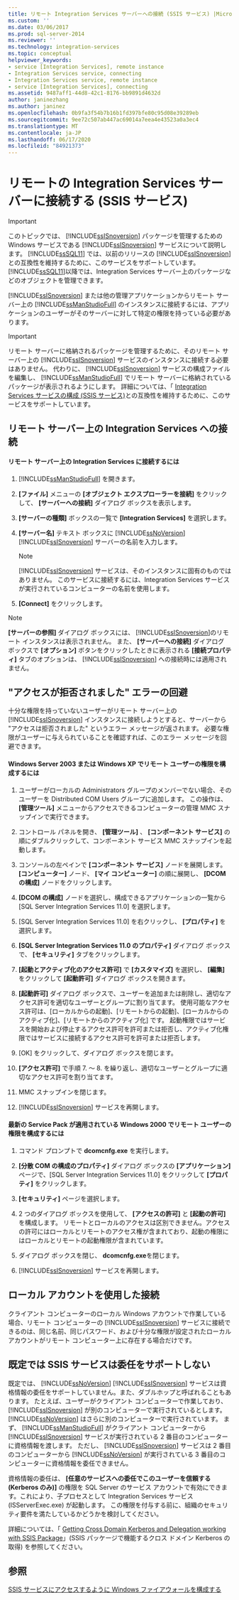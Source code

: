 ```yaml
---
title: リモート Integration Services サーバーへの接続 (SSIS サービス) |Microsoft Docs
ms.custom: ''
ms.date: 03/06/2017
ms.prod: sql-server-2014
ms.reviewer: ''
ms.technology: integration-services
ms.topic: conceptual
helpviewer_keywords:
- service [Integration Services], remote instance
- Integration Services service, connecting
- Integration Services service, remote instance
- service [Integration Services], connecting
ms.assetid: 9487aff1-44d8-42c1-8176-bb9891d4632d
author: janinezhang
ms.author: janinez
ms.openlocfilehash: 0b9fa3f54b7b16b1fd397bfe80c95d08e39289eb
ms.sourcegitcommit: 9ee72c507ab447ac69014a7eea4e43523a0a3ec4
ms.translationtype: MT
ms.contentlocale: ja-JP
ms.lasthandoff: 06/17/2020
ms.locfileid: "84921373"
---
```

# <a name="connect-to-a-remote-integration-services-server-ssis-service"></a>リモートの Integration Services サーバーに接続する (SSIS サービス)
    
> [!IMPORTANT] 
> このトピックでは、 [!INCLUDE[ssISnoversion](../includes/ssisnoversion-md.md)] パッケージを管理するための Windows サービスである [!INCLUDE[ssISnoversion](../includes/ssisnoversion-md.md)] サービスについて説明します。 [!INCLUDE[ssSQL11](../includes/sssql11-md.md)] では、以前のリリースの [!INCLUDE[ssISnoversion](../includes/ssisnoversion-md.md)]との互換性を維持するために、このサービスをサポートしています。 [!INCLUDE[ssSQL11](../includes/sssql11-md.md)]以降では、Integration Services サーバー上のパッケージなどのオブジェクトを管理できます。  
  
 [!INCLUDE[ssISnoversion](../includes/ssisnoversion-md.md)] または他の管理アプリケーションからリモート サーバー上の [!INCLUDE[ssManStudioFull](../includes/ssmanstudiofull-md.md)] のインスタンスに接続するには、アプリケーションのユーザーがそのサーバーに対して特定の権限を持っている必要があります。  
  
> [!IMPORTANT] 
> リモート サーバーに格納されるパッケージを管理するために、そのリモート サーバー上の [!INCLUDE[ssISnoversion](../includes/ssisnoversion-md.md)] サービスのインスタンスに接続する必要はありません。 代わりに、 [!INCLUDE[ssISnoversion](../includes/ssisnoversion-md.md)] サービスの構成ファイルを編集し、 [!INCLUDE[ssManStudioFull](../includes/ssmanstudiofull-md.md)] でリモート サーバーに格納されているパッケージが表示されるようにします。 詳細については、「 [Integration Services サービスの構成 (SSIS サービス)](service/integration-services-service-ssis-service.md)との互換性を維持するために、このサービスをサポートしています。  
  
## <a name="connecting-to-integration-services-on-a-remote-server"></a>リモート サーバー上の Integration Services への接続  
  
#### <a name="to-connect-to-integration-services-on-a-remote-server"></a>リモート サーバー上の Integration Services に接続するには  
  
1.  [!INCLUDE[ssManStudioFull](../includes/ssmanstudiofull-md.md)] を開きます。  
  
2.  **[ファイル]** メニューの **[オブジェクト エクスプローラーを接続]** をクリックして、 **[サーバーへの接続]** ダイアログ ボックスを表示します。  
  
3.  **[サーバーの種類]** ボックスの一覧で **[Integration Services]** を選択します。  
  
4.  **[サーバー名]** テキスト ボックスに [!INCLUDE[ssNoVersion](../includes/ssnoversion-md.md)] [!INCLUDE[ssISnoversion](../includes/ssisnoversion-md.md)] サーバーの名前を入力します。  
  
    > [!NOTE]  
    >  [!INCLUDE[ssISnoversion](../includes/ssisnoversion-md.md)] サービスは、そのインスタンスに固有のものではありません。 このサービスに接続するには、Integration Services サービスが実行されているコンピューターの名前を使用します。  
  
5.  **[Connect]** をクリックします。  
  
> [!NOTE]  
>  **[サーバーの参照]** ダイアログ ボックスには、 [!INCLUDE[ssISnoversion](../includes/ssisnoversion-md.md)]のリモート インスタンスは表示されません。 また、 **[サーバーへの接続]** ダイアログ ボックスで **[オプション]** ボタンをクリックしたときに表示される **[接続プロパティ]** タブのオプションは、 [!INCLUDE[ssISnoversion](../includes/ssisnoversion-md.md)] への接続時には適用されません。  
  
## <a name="eliminating-the-access-is-denied-error"></a>"アクセスが拒否されました" エラーの回避  
 十分な権限を持っていないユーザーがリモート サーバー上の [!INCLUDE[ssISnoversion](../includes/ssisnoversion-md.md)] インスタンスに接続しようとすると、サーバーから "アクセスは拒否されました" というエラー メッセージが返されます。 必要な権限がユーザーに与えられていることを確認すれば、このエラー メッセージを回避できます。  
  
#### <a name="to-configure-rights-for-remote-users-on-windows-server-2003-or-windows-xp"></a>Windows Server 2003 または Windows XP でリモート ユーザーの権限を構成するには  
  
1.  ユーザーがローカルの Administrators グループのメンバーでない場合、そのユーザーを Distributed COM Users グループに追加します。 この操作は、 **[管理ツール]** メニューからアクセスできるコンピューターの管理 MMC スナップインで実行できます。  
  
2.  コントロール パネルを開き、 **[管理ツール]** 、 **[コンポーネント サービス]** の順にダブルクリックして、コンポーネント サービス MMC スナップインを起動します。  
  
3.  コンソールの左ペインで **[コンポーネント サービス]** ノードを展開します。 **[コンピューター]** ノード、 **[マイ コンピューター]** の順に展開し、 **[DCOM の構成]** ノードをクリックします。  
  
4.  **[DCOM の構成]** ノードを選択し、構成できるアプリケーションの一覧から [SQL Server Integration Services 11.0] を選択します。  
  
5.  [SQL Server Integration Services 11.0] を右クリックし、 **[プロパティ]** を選択します。  
  
6.  **[SQL Server Integration Services 11.0 のプロパティ]** ダイアログ ボックスで、 **[セキュリティ]** タブをクリックします。  
  
7.  **[起動とアクティブ化のアクセス許可]** で **[カスタマイズ]** を選択し、 **[編集]** をクリックして **[起動許可]** ダイアログ ボックスを開きます。  
  
8.  **[起動許可]** ダイアログ ボックスで、ユーザーを追加または削除し、適切なアクセス許可を適切なユーザーとグループに割り当てます。 使用可能なアクセス許可は、[ローカルからの起動]、[リモートからの起動]、[ローカルからのアクティブ化]、[リモートからのアクティブ化] です。 起動権限ではサービスを開始および停止するアクセス許可を許可または拒否し、アクティブ化権限ではサービスに接続するアクセス許可を許可または拒否します。  
  
9. [OK] をクリックして、ダイアログ ボックスを閉じます。  
  
10. **[アクセス許可]** で手順 7. ～ 8. を繰り返し、適切なユーザーとグループに適切なアクセス許可を割り当てます。  
  
11. MMC スナップインを閉じます。  
  
12. [!INCLUDE[ssISnoversion](../includes/ssisnoversion-md.md)] サービスを再開します。  
  
#### <a name="to-configure-rights-for-remote-users-on-windows-2000-with-the-latest-service-packs"></a>最新の Service Pack が適用されている Windows 2000 でリモート ユーザーの権限を構成するには  
  
1.  コマンド プロンプトで **dcomcnfg.exe** を実行します。  
  
2.  **[分散 COM の構成のプロパティ]** ダイアログ ボックスの **[アプリケーション]** ページで、[SQL Server Integration Services 11.0] をクリックして **[プロパティ]** をクリックします。  
  
3.  **[セキュリティ]** ページを選択します。  
  
4.  2 つのダイアログ ボックスを使用して、 **[アクセスの許可]** と **[起動の許可]** を構成します。 リモートとローカルのアクセスは区別できません。アクセスの許可にはローカルとリモートのアクセス権が含まれており、起動の権限にはローカルとリモートの起動権限が含まれています。  
  
5.  ダイアログ ボックスを閉じ、 **dcomcnfg.exe**を閉じます。  
  
6.  [!INCLUDE[ssISnoversion](../includes/ssisnoversion-md.md)] サービスを再開します。  
  
## <a name="connecting-by-using-a-local-account"></a>ローカル アカウントを使用した接続  
 クライアント コンピューターのローカル Windows アカウントで作業している場合、リモート コンピューターの [!INCLUDE[ssISnoversion](../includes/ssisnoversion-md.md)] サービスに接続できるのは、同じ名前、同じパスワード、および十分な権限が設定されたローカル アカウントがリモート コンピューター上に存在する場合だけです。  
  
## <a name="by-default-the-ssis-service-does-not-support-delegation"></a>既定では SSIS サービスは委任をサポートしない  
既定では、 [!INCLUDE[ssNoVersion](../includes/ssnoversion-md.md)] [!INCLUDE[ssISnoversion](../includes/ssisnoversion-md.md)] サービスは資格情報の委任をサポートしていません。また、ダブルホップと呼ばれることもあります。 たとえば、ユーザーがクライアント コンピューターで作業しており、 [!INCLUDE[ssISnoversion](../includes/ssisnoversion-md.md)] が別のコンピューターで実行されているとします。 [!INCLUDE[ssNoVersion](../includes/ssnoversion-md.md)] はさらに別のコンピューターで実行されています。 まず、 [!INCLUDE[ssManStudioFull](../includes/ssmanstudiofull-md.md)] がクライアント コンピューターから [!INCLUDE[ssISnoversion](../includes/ssisnoversion-md.md)] サービスが実行されている 2 番目のコンピューターに資格情報を渡します。 ただし、 [!INCLUDE[ssISnoversion](../includes/ssisnoversion-md.md)] サービスは 2 番目のコンピューターから [!INCLUDE[ssNoVersion](../includes/ssnoversion-md.md)] が実行されている 3 番目のコンピューターに資格情報を委任できません。

資格情報の委任は、 **[任意のサービスへの委任でこのユーザーを信頼する (Kerberos のみ)]** の権限を SQL Server のサービス アカウントで有効にできます。これにより、子プロセスとして Integration Services サービス (ISServerExec.exe) が起動します。 この権限を付与する前に、組織のセキュリティ要件を満たしているかどうかを検討してください。

詳細については、「 [Getting Cross Domain Kerberos and Delegation working with SSIS Package](https://blogs.msdn.microsoft.com/psssql/2014/06/26/getting-cross-domain-kerberos-and-delegation-working-with-ssis-package/)」(SSIS パッケージで機能するクロス ドメイン Kerberos の取得) を参照してください。
  
## <a name="see-also"></a>参照  
 [SSIS サービスにアクセスするように Windows ファイアウォールを構成する](../../2014/integration-services/configure-a-windows-firewall-for-access-to-the-ssis-service.md)  
  
  
